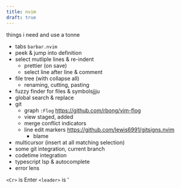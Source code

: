 ```yaml
---
title: nvim
draft: true
---
```


things i need and use a tonne

- tabs `barbar.nvim`
- peek & jump into definition
- select mutliple lines & re-indent
  - prettier (on save)
  - select line after line & comment
- file tree (with collapse all)
  - renaming, cutting, pasting
- fuzzy finder for files & symbolsjjju
- global search & replace
- git
  - graph `:Flog` https://github.com/rbong/vim-flog
  - view staged, added
  - merge conflict indicators
  - line edit markers https://github.com/lewis6991/gitsigns.nvim
    - blame
- multicursor (insert at all matching selection)
- some git integration, current branch
- codetime integration
- typescript lsp & autocomplete
- error lens

`<Cr>` is Enter `<leader>` is '
